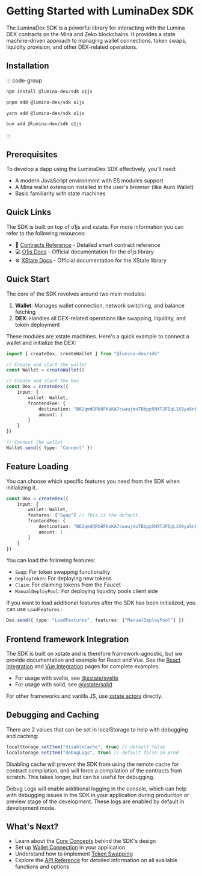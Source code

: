 # Getting Started with LuminaDex SDK

The LuminaDex SDK is a powerful library for interacting with the Lumina DEX contracts on the Mina and Zeko blockchains. It provides a state machine-driven approach to managing wallet connections, token swaps, liquidity provision, and other DEX-related operations.

## Installation

::: code-group

```bash [npm]
npm install @lumina-dex/sdk o1js
```

```bash [pnpm]
pnpm add @lumina-dex/sdk o1js
```

```bash [yarn]
yarn add @lumina-dex/sdk o1js
```

```bash [bun]
bun add @lumina-dex/sdk o1js
```

:::

## Prerequisites

To develop a dapp using the LuminaDex SDK effectively, you'll need:

- A modern JavaScript environment with ES modules support
- A Mina wallet extension installed in the user's browser (like Auro Wallet)
- Basic familiarity with state machines

## Quick Links

The SDK is built on top of o1js and xstate. For more information you can refer to the following resources:

- 📜 [Contracts Reference](https://lumina-dex.github.io/lumina/) - Detailed smart contract reference
- 💻 [O1js Docs](https://docs.o1labs.org/o1js) - Official documentation for the o1js library
- ⚙️ [XState Docs](https://stately.ai/docs) - Official documentation for the XState library

## Quick Start

The core of the SDK revolves around two main modules:

1. **Wallet**: Manages wallet connection, network switching, and balance fetching
2. **DEX**: Handles all DEX-related operations like swapping, liquidity, and token deployment

These modules are xstate machines.
Here's a quick example to connect a wallet and initialize the DEX:

```ts
import { createDex, createWallet } from "@lumina-dex/sdk"

// Create and start the wallet
const Wallet = createWallet()

// Create and start the Dex
const Dex = createDex({
	input: {
		wallet: Wallet,
		frontendFee: {
			destination: "B62qmdQRb8FKaKA7cwaujmuTBbpp5NXTJFQqL1X9ya5nkvHSuWsiQ1H",
			amount: 1
		}
	}
})

// Connect the wallet
Wallet.send({ type: "Connect" })
```

## Feature Loading

You can choose which specific features you need from the SDK when initializing it.

```ts
const Dex = createDex({
	input: {
		wallet: Wallet,
		features: ["Swap"] // This is the default.
		frontendFee: {
			destination: "B62qmdQRb8FKaKA7cwaujmuTBbpp5NXTJFQqL1X9ya5nkvHSuWsiQ1H",
			amount: 1
		}
	}
})
```

You can load the following features:

- `Swap`: For token swapping functionality
- `DeployToken`: For deploying new tokens
- `Claim`: For claiming tokens from the Faucet
- `ManualDeployPool`: For deploying liquidity pools client side

If you want to load additional features after the SDK has been initialized, you can use `LoadFeatures` :

```ts
Dex.send({ type: "LoadFeatures", features: ["ManualDeployPool"] })
```

## Frontend framework Integration

The SDK is built on xstate and is therefore framework-agnostic, but we provide documentation and example for React and Vue.
See the [React Integration](/guide/react-integration) and [Vue Integration](/guide/vue-integration) pages for complete examples.

- For usage with svelte, see [@xstate/svelte](https://stately.ai/docs/xstate-svelte)
- For usage with solid, see [@xstate/solid](https://www.npmjs.com/package/@xstate/solid)

For other frameworks and vanilla JS, use [xstate actors](https://stately.ai/docs/category/actors) directly.

## Debugging and Caching

There are 2 values that can be set in localStorage to help with debugging and caching:

```ts
localStorage.setItem("disableCache", true) // default false
localStorage.setItem("debugLogs", true) // default false in prod
```

Disabling cache will prevent the SDK from using the remote cache for contract compilation, and will force a compilation of the contracts from scratch. This takes longer, but can be useful for debugging.

Debug Logs will enable additional logging in the console, which can help with debugging issues in the SDK in your application during production or preview stage of the development. These logs are enabled by default in development mode.

## What's Next?

- Learn about the [Core Concepts](/guide/core-concepts) behind the SDK's design
- Set up [Wallet Connection](/guide/wallet-connection) in your application
- Understand how to implement [Token Swapping](/guide/swapping-tokens)
- Explore the [API Reference](/api/overview) for detailed information on all available functions and options
